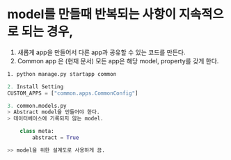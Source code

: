 # model를 만들때 반복되는 사항이 지속적으로 되는 경우,
1. 새롭게 app을 만들어서 다른 app과 공유할 수 있는 코드를 만든다.
2. Common app 은 (현재 문서) 모든 app은 해당 model, property를 갖게 한다.

```bash
1. python manage.py startapp common
```

```python
2. Install Setting
CUSTOM_APPS = ["common.apps.CommonConfig"]

3. common.models.py
> Abstract model을 만들어야 한다. 
> 데이터베이스에 기록되지 않는 model.

    class meta:
        abstract = True

>> model을 위한 설계도로 사용하게 끔.         
```
 